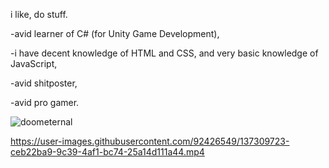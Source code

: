 i like, do stuff.

-avid learner of C# (for Unity Game Development),

-i have decent knowledge of HTML and CSS, and very basic knowledge of JavaScript,

-avid shitposter,

-avid pro gamer.

![doometernal](https://user-images.githubusercontent.com/92426549/179357773-8671ae92-e830-444c-a9c7-8554494f660c.png)

https://user-images.githubusercontent.com/92426549/137309723-ceb22ba9-9c39-4af1-bc74-25a14d111a44.mp4

<!---
crimscode/crimscode is a ✨ special ✨ repository because its `README.md` (this file) appears on your GitHub profile.
You can click the Preview link to take a look at your changes.
--->
